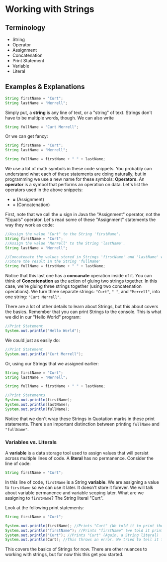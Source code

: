 # Working with Strings

## Terminology
* String
* Operator
* Assignment
* Concatenation
* Print Statement
* Variable
* Literal

## Examples & Explanations
```Java
String firstName = "Curt";
String lastName = "Merrell";
```

Simply put, a **string** is any line of text, or a "string" of text. Strings don't have to be multiple words, though. We can also write

```java
String fullName = "Curt Merrell";
```

Or we can get fancy:

```Java
String firstName = "Curt";
String lastName = "Merrell";

String fullName = firstName + " " + lastName;
```

We use a lot of math symbols in these code snippets. You probably can understand what each of these statements are doing naturally, but in programming we use a new name for these symbols: **Operators**. An **operator** is a symbol that performs an operation on data. Let's list the operators used in the above snippets:
* **=** (Assignment)
* **+** (Concatenation)

First, note that we call the **=** sign in Java the "Assignment" operator, not the "Equals" operator. Let's read some of these "Assignment" statements the way they work as code:

```java
//Assign the value "Curt" to the String 'firstName'.
String firstName = "Curt";
//Assign the value "Merrell" to the String 'lastName'.
String lastName = "Merrell";

//Concatenate the values stored in Strings 'firstName' and 'lastName' with a space between
//Store the result in the String 'fullName'
String fullName = firstName + " " + lastName;
```

Notice that this last one has a **concanate** operation inside of it. You can think of **Concatenation** as the action of gluing two strings together. In this case, we're gluing three strings together (using two concatenation operations). We turn three separate strings: ```"Curt"```, ```" "```, and ```"Merrell"```, into one string: ```"Curt Merrell"```.

There are a lot of other details to learn about Strings, but this about covers the basics. Remember that you can print Strings to the console. This is what we did in our "Hello World" program:

```java
//Print Statement
System.out.println("Hello World");
```

We could just as easily do:

```java
//Print Statement
System.out.println("Curt Merrell");
```

Or, using our Strings that we assigned earlier:

```java
String firstName = "Curt";
String lastName = "Merrell";

String fullName = firstName + " " + lastName;

//Print Statements
System.out.println(firstName);
System.out.println(lastName);
System.out.println(fullName);
```

Notice that we don't wrap these Strings in Quotation marks in these print statements. There's an important distinction between printing ```fullName``` and ```"fullName"```.

### Variables vs. Literals
A **variable** is a data storage tool used to assign values that will persist across multiple lines of code. A **literal** has no permanence. Consider the line of code:

```java
String firstName = "Curt";
```

In this line of code, ```firstName``` is a String **variable**. We are assigning a value to ```firstName``` so we can use it later. It doesn't store it forever. We will talk about variable permanence and variable scoping later. What are we assigning to ```firstName```? The String literal "Curt".

Look at the following print statements:

```java
String firstName = "Curt";

System.out.println(firstName); //Prints "Curt" (We told it to print the value of an assigned variable)
System.out.println("firstName"); //Prints "firstName" (we told it print a String literal)
System.out.println("Curt"); //Prints "Curt" (Again, a String literal)
System.out.println(Curt); //This throws an error. We tried to tell it to print the value of a variable named "Curt", but we never declared this variable or assigned any value to it.
```

This covers the basics of Strings for now. There are other nuances to working with strings, but for now this this get you started.


```
